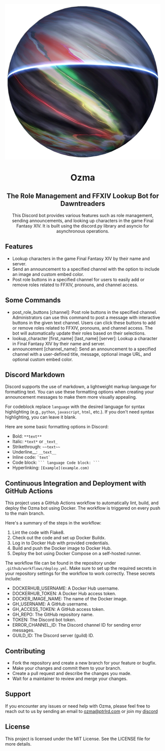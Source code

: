<p align="center" width="150" height="150"><img src="ozma.png" /></p>
<h1 align="center">Ozma</h1>
<h2 align="center">The Role Management and FFXIV Lookup Bot for Dawntreaders</h2>

<p align="center">
This Discord bot provides various features such as role management, sending announcements, and looking up characters in the game Final Fantasy XIV. It is built using the discord.py library and asyncio for asynchronous operations.

</p>

## Features

- Lookup characters in the game Final Fantasy XIV by their name and server.
- Send an announcement to a specified channel with the option to include an
  image and custom embed color.
- Post role buttons in a specified channel for users to easily add or remove
  roles related to FFXIV, pronouns, and channel access.

## Some Commands

- post_role_buttons [channel]: Post role buttons in the specified channel.
  Administrators can use this command to post a message with interactive
  buttons in the given text channel. Users can click these buttons to add or
  remove roles related to FFXIV, pronouns, and channel access. The bot will
  automatically update their roles based on their selections.
- lookup_character [first_name] [last_name] [server]: Lookup a character in
  Final Fantasy XIV by their name and server.
- announcement [channel_name]: Send an announcement to a specified channel with
  a user-defined title, message, optional image URL, and optional custom embed
  color.

## Discord Markdown

Discord supports the use of markdown, a lightweight markup language for
formatting text. You can use these formatting options when creating your
announcement messages to make them more visually appealing.

For codeblock replace `language` with the desired language for syntax
highlighting (e.g., `python`, `javascript`, `html`, etc.). If you don't need
syntax highlighting, you can leave it blank.

Here are some basic formatting options in Discord:

- Bold: `**text**`
- Italic: `*text*` or `_text_`
- Strikethrough: `~~text~~`
- Underline__: `__text__`
- Inline code: `` `text` ``
- Code block: ` ``` language Code block: ``` `
- Hyperlinking: `[Example](example.com)`

## Continuous Integration and Deployment with GitHub Actions

This project uses a GitHub Actions workflow to automatically lint, build, and
deploy the Ozma bot using Docker. The workflow is triggered on every push to
the main branch.

Here's a summary of the steps in the workflow:

1. Lint the code with Flake8.
2. Check out the code and set up Docker Buildx.
3. Log in to Docker Hub with provided credentials.
4. Build and push the Docker image to Docker Hub.
5. Deploy the bot using Docker Compose on a self-hosted runner.

The workflow file can be found in the repository
under `.github/workflows/deploy.yml`. Make sure to set up the required secrets
in your repository settings for the workflow to work correctly. These secrets
include:

- DOCKERHUB_USERNAME: A Docker Hub username.
- DOCKERHUB_TOKEN: A Docker Hub access token.
- DOCKER_IMAGE_NAME: The name of the Docker image.
- GH_USERNAME: A GitHub username.
- GH_ACCESS_TOKEN: A GitHub access token.
- GH_REPO: The GitHub repository name.
- TOKEN: The Discord bot token.
- ERROR_CHANNEL_ID: The Discord channel ID for sending error messages.
- GUILD_ID: The Discord server (guild) ID.

## Contributing

- Fork the repository and create a new branch for your feature or bugfix.
- Make your changes and commit them to your branch.
- Create a pull request and describe the changes you made.
- Wait for a maintainer to review and merge your changes.

## Support

If you encounter any issues or need help with Ozma, please feel free to reach
out to us by sending an email to [ozma@ptrlrd.com](mailto:ozma@ptrlrd.com) or join my [discord](https://discord.gg/aWdj37Edyq)

## License

This project is licensed under the MIT License. See the LICENSE file for more
details.
